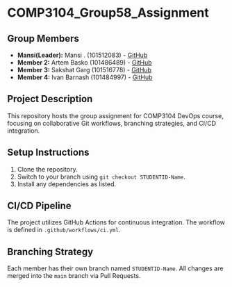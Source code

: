 # COMP3104_Group58_Assignment #

## Group Members
- **Mansi(Leader):** Mansi . (101512083) - [GitHub](https://github.com/ft-Mansiii)
- **Member 2:** Artem Basko (101486489) - [GitHub](https://github.com/cheatbreak)
- **Member 3:** Sakshat Garg (101516778) - [GitHub](https://github.com/SaKsHaTGaRg)
- **Member 4:** Ivan Barnash (101484997) - [GitHub](https://github.com/Ivan-here)


## Project Description
This repository hosts the group assignment for COMP3104 DevOps course, focusing on collaborative Git workflows, branching strategies, and CI/CD integration.

## Setup Instructions
1. Clone the repository.
2. Switch to your branch using `git checkout STUDENTID-Name`.
3. Install any dependencies as listed.

## CI/CD Pipeline
The project utilizes GitHub Actions for continuous integration. The workflow is defined in `.github/workflows/ci.yml`.

## Branching Strategy
Each member has their own branch named `STUDENTID-Name`. All changes are merged into the `main` branch via Pull Requests.
